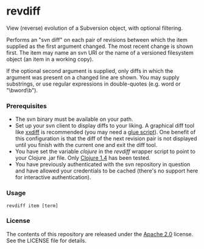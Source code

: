 revdiff
=======

View (reverse) evolution of a Subversion object, with optional filtering.

Performs an "svn diff" on each pair of revisions between which the item supplied as the first argument changed. The most recent change is shown first. The item may name an svn URI or the name of a versioned filesystem object (an item in a working copy).

If the optional second argument is supplied, only diffs in which the argument was present on a changed line are shown. You may supply substrings, or use regular expressions in double-quotes (e.g. word or "\bword\b").

### Prerequisites

- The svn binary must be available on your path.
- Set up your svn client to display diffs to your liking. A graphical diff tool like [xxdiff](http://furius.ca/xxdiff) is recommended (you may need a [glue script](http://svnbook.red-bean.com/en/1.6/svn.advanced.externaldifftools.html#svn.advanced.externaldifftools.diff)). One benefit of this configuration is that the diff of the next revision pair is not displayed until you finish with the current one and exit the diff tool.
- You have set the variable _clojure_ in the _revdiff_ wrapper script to point to your Clojure .jar file. Only [Clojure 1.4](http://repo1.maven.org/maven2/org/clojure/clojure/1.4.0/clojure-1.4.0.zip) has been tested.
- You have previously authenticated with the svn repository in question and have allowed your credentials to be cached (there's no support here for interactive authentication).

### Usage

`revdiff item [term]`

### License

The contents of this repository are released under the [Apache 2.0](http://www.apache.org/licenses/LICENSE-2.0) license. See the LICENSE file for details.

